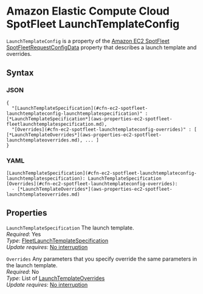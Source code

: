 # Amazon Elastic Compute Cloud SpotFleet LaunchTemplateConfig<a name="aws-properties-ec2-spotfleet-launchtemplateconfig"></a>

`LaunchTemplateConfig` is a property of the [Amazon EC2 SpotFleet SpotFleetRequestConfigData](aws-properties-ec2-spotfleet-spotfleetrequestconfigdata.md) property that describes a launch template and overrides\.

## Syntax<a name="w13ab1c21c10d111d118c45b5"></a>

### JSON<a name="aws-properties-ec2-spotfleet-launchtemplateconfig-syntax.json"></a>

```
{
  "[LaunchTemplateSpecification](#cfn-ec2-spotfleet-launchtemplateconfig-launchtemplatespecification)" : [*LaunchTemplateSpecification*](aws-properties-ec2-spotfleet-fleetlaunchtemplatespecification.md),
  "[Overrides](#cfn-ec2-spotfleet-launchtemplateconfig-overrides)" : [ [*LaunchTemplateOverrides*](aws-properties-ec2-spotfleet-launchtemplateoverrides.md), ... ]
}
```

### YAML<a name="aws-properties-ec2-spotfleet-launchtemplateconfig-syntax.yaml"></a>

```
[LaunchTemplateSpecification](#cfn-ec2-spotfleet-launchtemplateconfig-launchtemplatespecification): LaunchTemplateSpecification
[Overrides](#cfn-ec2-spotfleet-launchtemplateconfig-overrides):
  - [*LaunchTemplateOverrides*](aws-properties-ec2-spotfleet-launchtemplateoverrides.md)
```

## Properties<a name="w13ab1c21c10d111d118c45b7"></a>

`LaunchTemplateSpecification`  <a name="cfn-ec2-spotfleet-launchtemplateconfig-launchtemplatespecification"></a>
The launch template\.  
*Required*: Yes  
*Type*: [FleetLaunchTemplateSpecification](aws-properties-ec2-spotfleet-fleetlaunchtemplatespecification.md)  
*Update requires*: [No interruption](using-cfn-updating-stacks-update-behaviors.md#update-no-interrupt)

`Overrides`  <a name="cfn-ec2-spotfleet-launchtemplateconfig-overrides"></a>
Any parameters that you specify override the same parameters in the launch template\.  
*Required*: No  
*Type*: List of [LaunchTemplateOverrides](aws-properties-ec2-spotfleet-launchtemplateoverrides.md)  
*Update requires*: [No interruption](using-cfn-updating-stacks-update-behaviors.md#update-no-interrupt)